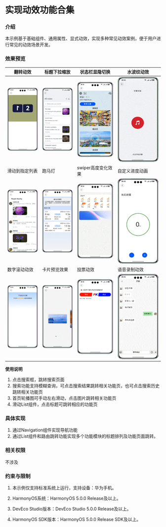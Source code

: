 # 实现动效功能合集

### 介绍

本示例基于基础组件、通用属性、显式动效，实现多种常见动效案例，便于用户进行常见的动效场景开发。

### 效果预览


| 翻转动效                                    | 标题下拉缩放                                   | 状态栏显隐切换                                 | 水波纹动效                                                                                       |
|-----------------------------------------|------------------------------------------|-----------------------------------------|---------------------------------------------------------------------------------------------|
| ![image](screenshots/device/Flag.gif)   | ![image](screenshots/device/Drag.gif)    | ![image](screenshots/device/Hide.gif)   | ![image](screenshots/device/Water.gif)                                                      |
| 滑动到指定列表                                 | 跑马灯                                      | swiper高度变化效果                            | 自定义进度动画                                                                                     |
| ![image](screenshots/device/Move.gif)   | ![image](screenshots/device/Marquee.gif) | ![image](screenshots/device/Swiper.gif) | ![image](screenshots/device/Progress.gif)                                                   |
| 数字滚动动效                                  | 卡片预览效果                                   | 投票动效                                    | 语音录制动效                                                                                      |
| ![image](screenshots/device/Scroll.gif) | ![image](screenshots/device/Preview.gif) | ![image](screenshots/device/Vote.gif)   | <img src="screenshots/device/Voice.gif" width="320"> |


**使用说明**

1. 点击搜索框，跳转搜索页面
2. 搜索功能支持模糊查询，可点击搜索结果跳转相关功能页，也可点击搜索历史跳转相关功能页
3. 首页轮播图可手动左右滑动，点击图片跳转相关功能页
4. 滑动List组件，点击标题可跳转相应的功能页

### 具体实现

1. 通过Navigation组件实现导航功能
2. 通过List组件和路由跳转功能实现多个功能模块的标题排列及功能页面跳转。

### 相关权限

不涉及

### 约束与限制

1. 本示例仅支持标准系统上运行，支持设备：华为手机。

2. HarmonyOS系统：HarmonyOS 5.0.0 Release及以上。

3. DevEco Studio版本：DevEco Studio 5.0.0 Release及以上。

4. HarmonyOS SDK版本：HarmonyOS 5.0.0 Release SDK及以上。
